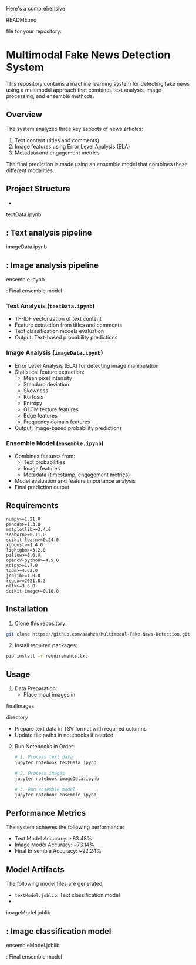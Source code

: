 Here's a comprehensive 

README.md

 file for your repository:

# Multimodal Fake News Detection System

This repository contains a machine learning system for detecting fake news using a multimodal approach that combines text analysis, image processing, and ensemble methods.

## Overview

The system analyzes three key aspects of news articles:
1. Text content (titles and comments)
2. Image features using Error Level Analysis (ELA)
3. Metadata and engagement metrics

The final prediction is made using an ensemble model that combines these different modalities.

## Project Structure

- 

textData.ipynb

: Text analysis pipeline
- 

imageData.ipynb

: Image analysis pipeline  
- 

ensemble.ipynb

: Final ensemble model

### Text Analysis (`textData.ipynb`)
- TF-IDF vectorization of text content
- Feature extraction from titles and comments
- Text classification models evaluation
- Output: Text-based probability predictions

### Image Analysis (`imageData.ipynb`) 
- Error Level Analysis (ELA) for detecting image manipulation
- Statistical feature extraction:
  - Mean pixel intensity
  - Standard deviation
  - Skewness
  - Kurtosis
  - Entropy
  - GLCM texture features
  - Edge features
  - Frequency domain features
- Output: Image-based probability predictions

### Ensemble Model (`ensemble.ipynb`)
- Combines features from:
  - Text probabilities
  - Image features
  - Metadata (timestamp, engagement metrics)
- Model evaluation and feature importance analysis
- Final prediction output

## Requirements

```text
numpy>=1.21.0
pandas>=1.3.0
matplotlib>=3.4.0
seaborn>=0.11.0
scikit-learn>=0.24.0
xgboost>=1.4.0
lightgbm>=3.2.0
pillow>=8.0.0
opencv-python>=4.5.0
scipy>=1.7.0
tqdm>=4.62.0
joblib>=1.0.0
regex>=2021.8.3
nltk>=3.6.0
scikit-image>=0.18.0
```

## Installation

1. Clone this repository:
```bash
git clone https://github.com/aaahza/Multimodal-Fake-News-Detection.git
```

2. Install required packages:
```bash
pip install -r requirements.txt
```

## Usage

1. Data Preparation:
   - Place input images in 

finalImages

 directory
   - Prepare text data in TSV format with required columns
   - Update file paths in notebooks if needed

2. Run Notebooks in Order:
   ```python
   # 1. Process text data
   jupyter notebook textData.ipynb
   
   # 2. Process images
   jupyter notebook imageData.ipynb
   
   # 3. Run ensemble model
   jupyter notebook ensemble.ipynb
   ```

## Performance Metrics

The system achieves the following performance:
- Text Model Accuracy: ~83.48%
- Image Model Accuracy: ~73.14%
- Final Ensemble Accuracy: ~92.24%

## Model Artifacts

The following model files are generated:
- `textModel.joblib`: Text classification model
- 

imageModel.joblib

: Image classification model
- 

ensembleModel.joblib

: Final ensemble model

